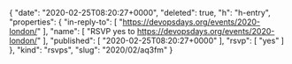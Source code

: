 {
  "date": "2020-02-25T08:20:27+0000",
  "deleted": true,
  "h": "h-entry",
  "properties": {
    "in-reply-to": [
      "https://devopsdays.org/events/2020-london/"
    ],
    "name": [
      "RSVP yes to https://devopsdays.org/events/2020-london/"
    ],
    "published": [
      "2020-02-25T08:20:27+0000"
    ],
    "rsvp": [
      "yes"
    ]
  },
  "kind": "rsvps",
  "slug": "2020/02/aq3fm"
}

